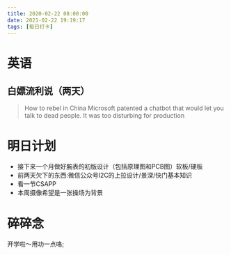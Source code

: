 ```yaml
---
title: 2020-02-22 08:00:00
date: 2021-02-22 19:19:17
tags: [每日打卡]
---
```

# 英语
## 白嫖流利说（两天）
>How to rebel in China
>Microsoft patented a chatbot that would let you talk to dead people. It was too disturbing for production

# 明日计划
- 接下来一个月做好腕表的初版设计（包括原理图和PCB图）软板/硬板
- 前两天欠下的东西:微信公众号I2C的上拉设计/景深/快门基本知识
- 看一节CSAPP
- 本周摄像希望是一张操场为背景

# 碎碎念
开学啦～用功一点咯;
